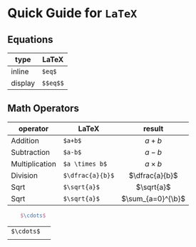 # Quick Guide for ```LaTeX```

## Equations

| type    | LaTeX    |
|---------|----------|
| inline  | `$eq$`   |
| display | `$$eq$$` |

## Math Operators

| operator       | LaTeX            |      result       |
|----------------|------------------|:-----------------:|
| Addition       | `$a+b$`          |       $a+b$       |
| Subtraction    | `$a-b$`          |       $a-b$       |
| Multiplication | `$a \times b$`   |   $a \times b$    |
| Division       | `$\dfrac{a}{b}$` |  $\dfrac{a}{b}$   |
| Sqrt           | `$\sqrt{a}$`     |    $\sqrt{a}$     |
| Sqrt           | `$\sqrt{a}$`     | $\sum_{a=0}^{\b}$ |

```latex
    $\cdots$
```

|            | |
|------------|-|
| `$\cdots$` | |
|            | |

